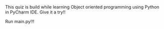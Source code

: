 This quiz is build while learning Object oriented programming using Python in PyCharm IDE. Give it a try!!

Run main.py!!!
